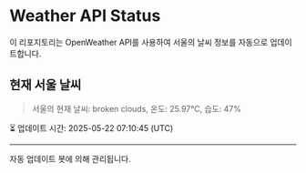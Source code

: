 
# Weather API Status

이 리포지토리는 OpenWeather API를 사용하여 서울의 날씨 정보를 자동으로 업데이트합니다.

## 현재 서울 날씨
> 서울의 현재 날씨: broken clouds, 온도: 25.97°C, 습도: 47%

⏳ 업데이트 시간: 2025-05-22 07:10:45 (UTC)

---
자동 업데이트 봇에 의해 관리됩니다.
